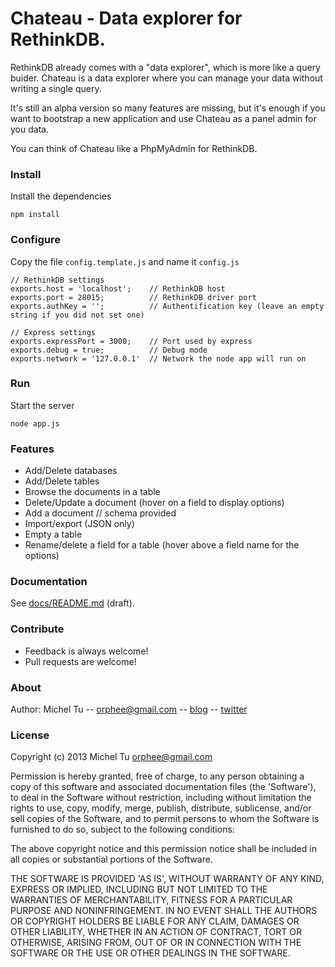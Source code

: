 # Chateau - Data explorer for RethinkDB.

RethinkDB already comes with a "data explorer", which is more like a query buider.
Chateau is a data explorer where you can manage your data without writing a single query.

It's still an alpha version so many features are missing, but it's enough if you want to
bootstrap a new application and use Chateau as a panel admin for you data.

You can think of Chateau like a PhpMyAdmin for RethinkDB.


### Install
Install the dependencies
```
npm install
```

### Configure
Copy the file `config.template.js` and name it `config.js`

```
// RethinkDB settings
exports.host = 'localhost';    // RethinkDB host
exports.port = 28015;          // RethinkDB driver port
exports.authKey = '';          // Authentification key (leave an empty string if you did not set one)

// Express settings
exports.expressPort = 3000;    // Port used by express
exports.debug = true;          // Debug mode
exports.network = '127.0.0.1'  // Network the node app will run on
```

### Run
Start the server
```
node app.js
```

### Features
- Add/Delete databases
- Add/Delete tables
- Browse the documents in a table
- Delete/Update a document (hover on a field to display options)
- Add a document // schema provided
- Import/export (JSON only)
- Empty a table
- Rename/delete a field for a table (hover above a field name for the options)

### Documentation
See [docs/README.md](https://github.com/neumino/chateau/blob/master/doc/README.md) (draft).

### Contribute
- Feedback is always welcome!
- Pull requests are welcome!

### About
Author: Michel Tu -- orphee@gmail.com -- [blog](http://blog.justonepixel.com) -- [twitter](https://twitter.com/neumino)

### License
Copyright (c) 2013 Michel Tu <orphee@gmail.com>

Permission is hereby granted, free of charge, to any person obtaining a copy of this
software and associated documentation files (the 'Software'), to deal in the Software
without restriction, including without limitation the rights to use, copy, modify, merge,
publish, distribute, sublicense, and/or sell copies of the Software, and to permit
persons to whom the Software is furnished to do so, subject to the following conditions:

The above copyright notice and this permission notice shall be included in all copies or
substantial portions of the Software.

THE SOFTWARE IS PROVIDED 'AS IS', WITHOUT WARRANTY OF ANY KIND, EXPRESS OR IMPLIED,
INCLUDING BUT NOT LIMITED TO THE WARRANTIES OF MERCHANTABILITY, FITNESS FOR A PARTICULAR
PURPOSE AND NONINFRINGEMENT. IN NO EVENT SHALL THE AUTHORS OR COPYRIGHT HOLDERS BE LIABLE
FOR ANY CLAIM, DAMAGES OR OTHER LIABILITY, WHETHER IN AN ACTION OF CONTRACT, TORT OR
OTHERWISE, ARISING FROM, OUT OF OR IN CONNECTION WITH THE SOFTWARE OR THE USE OR OTHER
DEALINGS IN THE SOFTWARE.


